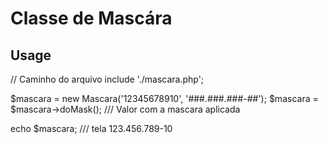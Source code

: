 # Classe de Mascára

## Usage

// Caminho do arquivo
include './mascara.php';

$mascara = new Mascara('12345678910', '###.###.###-##');
$mascara = $mascara->doMask(); /// Valor com a mascara aplicada

echo $mascara; 
/// tela 123.456.789-10
